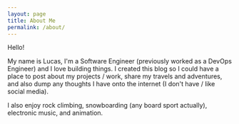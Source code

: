 ```yaml
---
layout: page
title: About Me
permalink: /about/
---
```


Hello!

My name is Lucas, I'm a Software Engineer (previously worked as a DevOps Engineer) and I love building things.
I created this blog so I could have a place to post about my projects / work, share my travels and adventures, and also dump
any thoughts I have onto the internet (I don't have / like social media).

I also enjoy rock climbing, snowboarding (any board sport actually), electronic music, and animation. 


